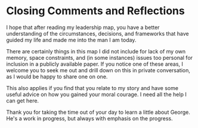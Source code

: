 # Closing Comments and Reflections

I hope that after reading my leadership map, you have a better understanding of
the circumstances, decisions, and frameworks that have guided my life and made
me into the man I am today.

There are certainly things in this map I did not include for lack of my own
memory, space constraints, and (in some instances) issues too personal
for inclusion in a publicly available paper. If you notice one of these areas,
I welcome you to seek me out and drill down on this in private conversation, as
I would be happy to share one on one. 

This also applies if you find that you relate to my story and have some useful
advice on how you gained your moral courage. I need all the help I can get
here.

Thank you for taking the time out of your day to learn a little about George.
He's a work in progress, but always with emphasis on the progress.

